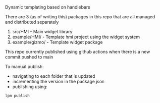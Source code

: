 Dynamic templating based on handlebars

There are 3 (as of writing this) packages in this repo that are all managed and distributed separately

1. src/HMI - Main widget library
2. example/HMI/ - Template hmi project using the widget system
3. example/gizmo/ - Template widget package


This repo currently published using github actions when there is a new commit pushed to main

To manual publish:
- navigating to each folder that is updated
- incrementing the version in the package json
- publishing using:
```
lpm publish
```
